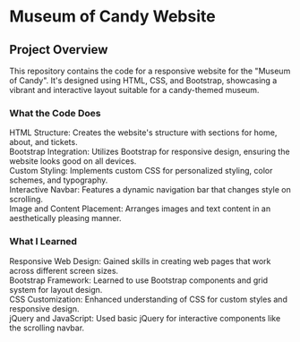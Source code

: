 # Museum of Candy Website
## Project Overview
This repository contains the code for a responsive website for the "Museum of Candy". It's designed using HTML, CSS, and Bootstrap, showcasing a vibrant and interactive layout suitable for a candy-themed museum.

### What the Code Does  
HTML Structure: Creates the website's structure with sections for home, about, and tickets.  
Bootstrap Integration: Utilizes Bootstrap for responsive design, ensuring the website looks good on all devices.  
Custom Styling: Implements custom CSS for personalized styling, color schemes, and typography.  
Interactive Navbar: Features a dynamic navigation bar that changes style on scrolling.  
Image and Content Placement: Arranges images and text content in an aesthetically pleasing manner.  
### What I Learned  
Responsive Web Design: Gained skills in creating web pages that work across different screen sizes.  
Bootstrap Framework: Learned to use Bootstrap components and grid system for layout design.  
CSS Customization: Enhanced understanding of CSS for custom styles and responsive design.  
jQuery and JavaScript: Used basic jQuery for interactive components like the scrolling navbar.  
